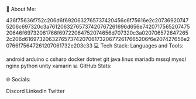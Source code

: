 💫 About Me:

436f75636f752c206d6f6920632765737420456c6f75616e2c207369207475206c697320c3a76120632765737420767261696d656e742071756520747520646f69732061766f69722064752074656d707320c3a0207065726472652c206d61697320632765737420706173206772617665206f6e207427656e20766f75647261207061732e203c33
💻 Tech Stack:
Languages and Tools:

android arduino c csharp docker dotnet git java linux mariadb mssql mysql nginx python unity xamarin
📊 GitHub Stats:



🌐 Socials:

Discord LinkedIn Twitter

